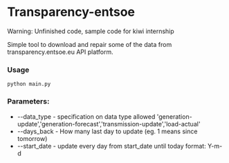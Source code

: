 # Transparency-entsoe

Warning: Unfinished code, sample code for kiwi internship

Simple tool to download and repair some of the data from transparency.entsoe.eu API platform. 

### Usage
``` 
python main.py
```
### Parameters:
* --data_type - specification on data type
  allowed 'generation-update','generation-forecast','transmission-update','load-actual'
* --days_back - How many last day to update (eg. 1 means since tomorrow)
* --start_date - update every day from start_date until today format: Y-m-d

